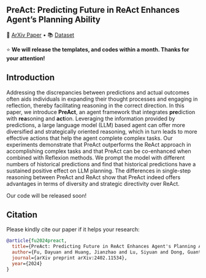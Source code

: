 
## PreAct: Predicting Future in ReAct Enhances Agent’s Planning Ability</h2>

<p>
📃 <a href="https://arxiv.org/abs/2402.11534">ArXiv Paper</a>
  •
📚 <a href="">Dataset</a>
</p>


⭐ **We will release the templates, and codes within a month. Thanks for your attention!**

## Introduction
Addressing the discrepancies between predictions and actual outcomes often aids individuals in expanding their thought processes and engaging in reflection, thereby facilitating reasoning in the correct direction.
In this paper, we introduce **PreAct**, an agent framework that integrates **pre**diction with **rea**soning and **act**ion. Leveraging the information provided by predictions, a large language model (LLM) based agent can offer more diversified and strategically oriented reasoning, which in turn leads to more effective actions that help the agent complete complex tasks. Our experiments demonstrate that PreAct outperforms the ReAct approach in accomplishing complex tasks and that PreAct can be co-enhanced when combined with Reflexion methods. We prompt the model with different numbers of historical predictions and find that historical predictions have a sustained positive effect on LLM planning. 
The differences in single-step reasoning between PreAct and ReAct show that PreAct indeed offers advantages in terms of diversity and strategic directivity over ReAct.

Our code will be released soon!

## Citation
Please kindly cite our paper if it helps your research:
```bibtex
@article{fu2024preact,
  title={PreAct: Predicting Future in ReAct Enhances Agent's Planning Ability},
  author={Fu, Dayuan and Huang, Jianzhao and Lu, Siyuan and Dong, Guanting and Wang, Yejie and He, Keqing and Xu, Weiran},
  journal={arXiv preprint arXiv:2402.11534},
  year={2024}
}
```
